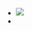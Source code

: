 - ![](https://peach-geographical-bat-397.mypinata.cloud/ipfs/QmUfMNuLLgxA9pk5GkBU49Ev89pDr8KjUKmeTXkPcbKoLh)
-